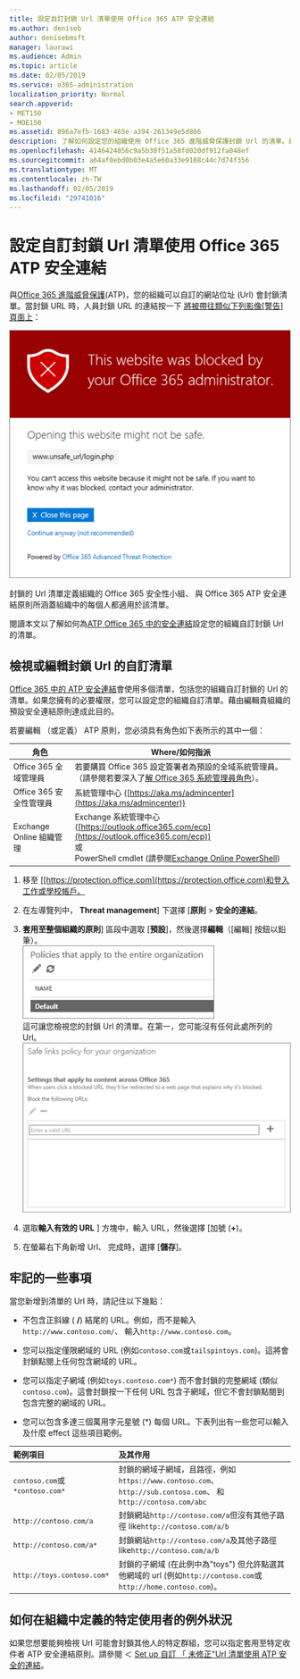 ```yaml
---
title: 設定自訂封鎖 Url 清單使用 Office 365 ATP 安全連結
ms.author: deniseb
author: denisebmsft
manager: laurawi
ms.audience: Admin
ms.topic: article
ms.date: 02/05/2019
ms.service: o365-administration
localization_priority: Normal
search.appverid:
- MET150
- MOE150
ms.assetid: 896a7efb-1683-465e-a394-261349e5d866
description: 了解如何設定您的組織使用 Office 365 進階威脅保護封鎖 Url 的清單。封鎖的 Url 將會套用至電子郵件與根據您 ATP 安全連結原則的 Office 文件。
ms.openlocfilehash: 4146424056c9a5b30f51a58fd020df912fa048ef
ms.sourcegitcommit: a64af0ebd0b03e4a5e60a33e9108c44c7d74f356
ms.translationtype: MT
ms.contentlocale: zh-TW
ms.lasthandoff: 02/05/2019
ms.locfileid: "29741016"
---
```

# <a name="set-up-a-custom-blocked-urls-list-using-office-365-atp-safe-links"></a>設定自訂封鎖 Url 清單使用 Office 365 ATP 安全連結

與[Office 365 進階威脅保護](office-365-atp.md)(ATP)，您的組織可以自訂的網站位址 (Url) 會封鎖清單。當封鎖 URL 時，人員封鎖 URL 的連結按一下 [將被帶往類似下列影像[警告] 頁面上](atp-safe-links-warning-pages.md)： 
  
![封鎖此站台](media/6b4bda2d-a1e6-419e-8b10-588e83c3af3f.png)
  
封鎖的 Url 清單定義組織的 Office 365 安全性小組、 與 Office 365 ATP 安全連結原則所涵蓋組織中的每個人都適用於該清單。 
  
閱讀本文以了解如何為[ATP Office 365 中的安全連結](atp-safe-links.md)設定您的組織自訂封鎖 Url 的清單。
  
## <a name="view-or-edit-a-custom-list-of-blocked-urls"></a>檢視或編輯封鎖 Url 的自訂清單

[Office 365 中的 ATP 安全連結](atp-safe-links.md)會使用多個清單，包括您的組織自訂封鎖的 Url 的清單。如果您擁有的必要權限，您可以設定您的組織自訂清單。藉由編輯貴組織的預設安全連結原則達成此目的。

若要編輯 （或定義） ATP 原則，您必須具有角色如下表所示的其中一個： 

|角色  |Where/如何指派  |
|---------|---------|
|Office 365 全域管理員 |若要購買 Office 365 設定簽署者為預設的全域系統管理員。（請參閱若要深入了[解 Office 365 系統管理員角色](https://docs.microsoft.com/office365/admin/add-users/about-admin-roles)）。         |
|Office 365 安全性管理員 |系統管理中心 ([https://aka.ms/admincenter](https://aka.ms/admincenter))|
|Exchange Online 組織管理 |Exchange 系統管理中心 ([https://outlook.office365.com/ecp](https://outlook.office365.com/ecp)) <br>或 <br>  PowerShell cmdlet (請參閱[Exchange Online PowerShell](https://docs.microsoft.com/powershell/exchange/exchange-online/exchange-online-powershell?view=exchange-ps)) |
  
1. 移至 [[https://protection.office.com](https://protection.office.com)和登入工作或學校帳戶。 
    
2. 在左導覽列中， **Threat management**] 下選擇 [**原則** \> **安全的連結**。
    
3. **套用至整個組織的原則**] 區段中選取 [**預設**]，然後選擇**編輯**（[編輯] 按鈕以鉛筆）。<br/>![按一下 [編輯] 以編輯您的預設原則的安全連結保護](media/d08f9615-d947-4033-813a-d310ec2c8cca.png)<br/>這可讓您檢視您的封鎖 Url 的清單。在第一，您可能沒有任何此處所列的 Url。<br/>![封鎖預設的安全連結原則中的 Url 清單](media/575e1449-6191-40ac-b626-030a2fd3fb11.png)
  
4. 選取**輸入有效的 URL** ] 方塊中，輸入 URL，然後選擇 [加號 (**+**)。 

5. 在螢幕右下角新增 Url、 完成時，選擇 [**儲存**]。
    
## <a name="a-few-things-to-keep-in-mind"></a>牢記的一些事項

當您新增到清單的 Url 時，請記住以下幾點： 

- 不包含正斜線 ( **/**) 結尾的 URL。例如，而不是輸入`http://www.contoso.com/`、 輸入`http://www.contoso.com`。
    
- 您可以指定僅限網域的 URL (例如`contoso.com`或`tailspintoys.com`)。這將會封鎖點閱上任何包含網域的 URL。

- 您可以指定子網域 (例如`toys.contoso.com*`) 而不會封鎖的完整網域 (類似`contoso.com`)。這會封鎖按一下任何 URL 包含子網域，但它不會封鎖點閱到包含完整的網域的 URL。  
    
- 您可以包含多達三個萬用字元星號 (\*) 每個 URL。下表列出有一些您可以輸入及什麼 effect 這些項目範例。
    
|**範例項目**|**及其作用**|
|:-----|:-----|
|`contoso.com`或`*contoso.com*`  <br/> |封鎖的網域子網域，且路徑，例如`https://www.contoso.com`、 `http://sub.contoso.com`、 和`http://contoso.com/abc`  <br/> |
|`http://contoso.com/a`  <br/> |封鎖網站`http://contoso.com/a`但沒有其他子路徑 like`http://contoso.com/a/b`  <br/> |
|`http://contoso.com/a*`  <br/> |封鎖網站`http://contoso.com/a`及其他子路徑 like`http://contoso.com/a/b`  <br/> |
|`http://toys.contoso.com*`  <br/> |封鎖的子網域 (在此例中為"toys") 但允許點選其他網域的 url (例如`http://contoso.com`或`http://home.contoso.com`)。  <br/> |
   

## <a name="how-to-define-exceptions-for-certain-users-in-an-organization"></a>如何在組織中定義的特定使用者的例外狀況

如果您想要能夠檢視 Url 可能會封鎖其他人的特定群組，您可以指定套用至特定收件者 ATP 安全連結原則。請參閱 ＜ [Set up 自訂 「 未修正"Url 清單使用 ATP 安全的連結](set-up-a-custom-do-not-rewrite-urls-list-with-atp.md)。
  

